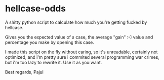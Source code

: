 # hellcase-odds
A shitty python script to calculate how much you're getting fucked by hellcase.

Gives you the expected value of a case, the average "gain" :-)
value and  percentage you make by opening this case.

I made this script on the fly without caring,
so it's unreadable, certainly not optimized, and i'm pretty sure
i commited several programming war crimes,
but i'm too lazy to rewrite it.
Use it as you want.

Best regards,
Pajul
